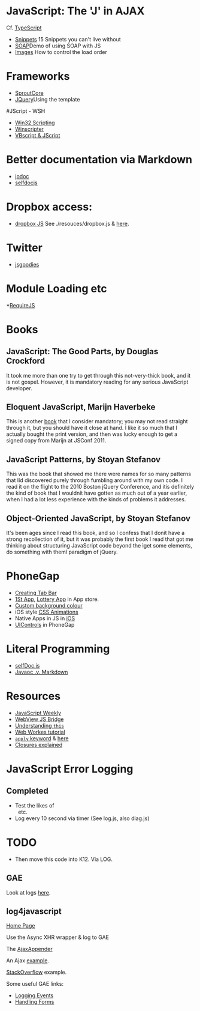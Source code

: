 # JavaScript: The 'J' in AJAX

Cf. [TypeScript](./typescript.md)

<ul>
<li><a href="http://www.webcodr.com/6/15-javascript-snippets-you-cant-live-without/">Snippets</a> 15 Snippets you can't live without</li>
<li><a href="http://www.guru4.net/articoli/javascript-soap-client/demo/en.aspx">SOAP</a>Demo of using SOAP with JS</li>
<li><a href="http://www.cryer.co.uk/resources/javascript/script3.htm">Images</a> How to control the load order</li>
</ul>

# Frameworks

<ul>
<li><a href="http://www.sproutcore.com/demos/">SproutCore</a></li>
<li><a href="http://stanlemon.net/projects/jquery-templates.html">JQuery</a>Using the template</li>
</ul>

#JScript - WSH

<ul>
<li><a href="http://cwashington.netreach.net/main/default.asp?topic=links">Win32 Scripting</a></li>
<li><a href="http://www.winscripter.com/">Winscripter</a></li>
<li><a href="http://articles.techrepublic.com.com/5100-10878_11-1056451.html">VBscript &amp; JScript</a></li>
</ul>

# Better documentation via Markdown

* [jodoc](http://davebalmer.wordpress.com/2011/03/29/source-code-documentation-javadoc-vs-markdown/)
* [selfdocjs](http://joelhughes.co.uk/selfdocjs-javascript-that-documents-itself)

# Dropbox access:

* [dropbox JS](http://code.google.com/p/dropbox-js/) See ./resouces/dropbox.js &
 [here](http://dropbox-js.googlecode.com/svn-history/r7/trunk/dropbox.js).

# Twitter

* [jsgoodies](https://twitter.com/#!/jsgoodies)

# Module Loading etc

*[RequireJS](http://requirejs.org/docs/api.html)

# Books

## JavaScript: The Good Parts, by Douglas Crockford

It took me more than one try to get through this not-very-thick book, and it is not gospel. However, it is mandatory reading for any serious JavaScript developer.

## Eloquent JavaScript, Marijn Haverbeke

This is another [book](http://eloquentjavascript.net/) that I consider mandatory; you may not read straight through it, but you should have it close at hand. I like it so much that I actually bought the print version, and then was lucky enough to get a signed copy from Marijn at JSConf 2011.

## JavaScript Patterns, by Stoyan Stefanov

This was the book that showed me there were names for so many patterns that Iíd discovered purely through fumbling around with my own code. I read it on the flight to the 2010 Boston jQuery Conference, and itís definitely the kind of book that I wouldnít have gotten as much out of a year earlier, when I had a lot less experience with the kinds of problems it addresses.

## Object-Oriented JavaScript, by Stoyan Stefanov

It's been ages since I read this book, and so I confess that I donít have a strong recollection of it, but it was probably the first book I read that got me thinking about structuring JavaScript code beyond the ìget some elements, do something with themî paradigm of jQuery.


# PhoneGap

* [Creating Tab Bar](http://phoniphone.wordpress.com/2010/05/09/create-the-tabbar/)
* [1St App](http://phoniphone.wordpress.com/2010/11/03/first-phonegap-app-available-on-app-store/), [Lottery App](http://phoniphone.wordpress.com/2011/06/07/new-html5-app-available-on-app-store/) in App store.
* [Custom background colour](http://phoniphone.wordpress.com/2010/05/28/custom-background-color/)
* iOS style [CSS Animations](http://albertogasparin.it/articles/2011/06/ios-css-animations-performances/)
* Native Apps in JS in [iOS](http://matt.might.net/articles/how-to-native-iphone-ipad-apps-in-javascript/)
* [UIControls](http://nachbaur.com/blog/phonegap-uicontrols-ready-to-go) in PhoneGap

# Literal Programming

* [selfDoc.js](http://joelhughes.co.uk/selfdocjs-javascript-that-documents-itself)
* [Javaoc .v. Markdown](http://davebalmer.wordpress.com/2011/03/29/source-code-documentation-javadoc-vs-markdown/)

# Resources

* [JavaScript Weekly](http://javascriptweekly.com)
* [WebView JS Bridge](https://github.com/marcuswestin/WebViewJavascriptBridge#readme)
* [Understanding `this`](http://javascriptweblog.wordpress.com/2010/08/30/understanding-javascripts-this/)
* [Web Workes tutorial](http://www.cach.me/blog/2011/01/javascript-web-workers-tutorial-parse-wiki-text-in-real-time/)
* [`apply` keyword](http://www.devguru.com/technologies/ecmascript/quickref/apply.html) & [here](http://odetocode.com/blogs/scott/archive/2007/07/05/function-apply-and-function-call-in-javascript.aspx)
* [Closures explained](http://skilldrick.co.uk/2011/04/closures-explained-with-javascript/)

# JavaScript Error Logging

## Completed

* Test the likes of <br/> &nbsp; etc.
* Log every 10 second via timer (See log.js, also diag.js)

# TODO

* Then move this code into K12. Via LOG. 

## GAE

Look at logs [here](https://appengine.google.com).

## log4javascript

[Home Page](http://log4javascript.org/)

Use the Async XHR wrapper & log to GAE

The [AjaxAppender](http://log4javascript.org/docs/manual.html#ajaxappender)

An Ajax [example](http://log4javascript.org/demos/ajax.html).

[StackOverflow](http://stackoverflow.com/questions/2825640/log-client-side-errors-to-the-server) example.

Some useful GAE links:

* [Logging Events](http://code.google.com/appengine/articles/logging.html)
* [Handling Forms](http://code.google.com/appengine/docs/python/gettingstarted/handlingforms.html)